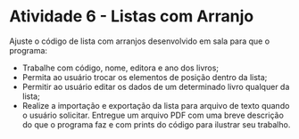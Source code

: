 # Atividade 6 - Listas com Arranjo

Ajuste o código de lista com arranjos desenvolvido em sala para que o programa:
- Trabalhe com código, nome, editora e ano dos livros;
- Permita ao usuário trocar os elementos de posição dentro da lista;
- Permitir ao usuário editar os dados de um determinado livro qualquer da lista;
- Realize a importação e exportação da lista para arquivo de texto quando o usuário solicitar.
Entregue um arquivo PDF com uma breve descrição do que o programa faz e com prints do código para ilustrar seu trabalho.